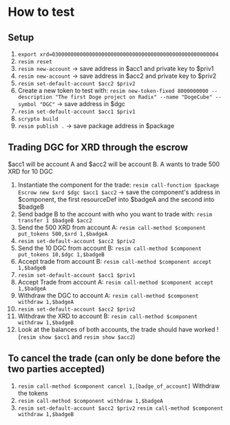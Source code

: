 # How to test

## Setup
1. `export xrd=030000000000000000000000000000000000000000000000000004`
1. `resim reset`
1. `resim new-account` -> save address in $acc1 and private key to $priv1
1. `resim new-account` -> save address in $acc2 and private key to $priv2
1. `resim set-default-account $acc2 $priv2`
1. Create a new token to test with: `resim new-token-fixed 8000000000 --description "The first Doge project on Radix" --name "DogeCube" --symbol "DGC"` -> save address in $dgc
1. `resim set-default-account $acc1 $priv1` 
1. `scrypto build`
1. `resim publish .` -> save package address in $package

## Trading DGC for XRD through the escrow
$acc1 will be account A and $acc2 will be account B. A wants to trade 500 XRD for 10 DGC

1. Instantiate the component for the trade: `resim call-function $package Escrow new $xrd $dgc $acc1 $acc2` -> save the component's address in $component, the first resourceDef into $badgeA and the second into $badgeB
1. Send badge B to the account with who you want to trade with: `resim transfer 1 $badgeB $acc2`
1. Send the 500 XRD from account A: `resim call-method $component put_tokens 500,$xrd 1,$badgeA`
1. `resim set-default-account $acc2 $priv2`
1. Send the 10 DGC from account B: `resim call-method $component put_tokens 10,$dgc 1,$badgeB`
1. Accept trade from account B: `resim call-method $component accept 1,$badgeB`
1. `resim set-default-account $acc1 $priv1`
1. Accept Trade from account A: `resim call-method $component accept 1,$badgeA`
1. Withdraw the DGC to account A: `resim call-method $component withdraw 1,$badgeA`
1. `resim set-default-account $acc2 $priv2`
1. Withdraw the XRD to account B: `resim call-method $component withdraw 1,$badgeB`
1. Look at the balances of both accounts, the trade should have worked ! (`resim show $acc1` and `resim show $acc2`)

## To cancel the trade (can only be done before the two parties accepted)
1. `resim call-method $component cancel 1,[badge_of_account]`
Withdraw the tokens
1. `resim call-method $component withdraw 1,$badgeA`
1. `resim set-default-account $acc2 $priv2`
`resim call-method $component withdraw 1,$badgeB`